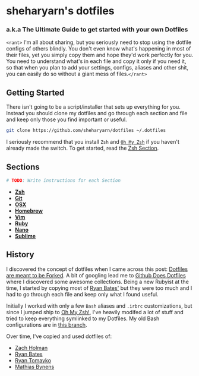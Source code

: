 sheharyarn's dotfiles
=====================

### a.k.a The Ultimate Guide to get started with your own Dotfiles


`<rant>` I'm all about sharing, but you seriously need to stop using the dotfile configs of others blindly. You don't even know what's happening in most of their files, yet you simply copy them and hope they'd work perfectly for you. You need to understand what's in each file and copy it only if you need it, so that when you plan to add your settings, configs, aliases and other shit, you can easily do so without a giant mess of files.`</rant>`



## Getting Started

There isn't going to be a script/installer that sets up everything for you. Instead you should clone my dotfiles and go through each section and file and keep only those you find important or useful.

```bash
git clone https://github.com/sheharyarn/dotfiles ~/.dotfiles
```

I seriously recommend that you install `Zsh` and [`Oh My Zsh`](http://ohmyz.sh) if you haven't already made the switch. To get started, read the [Zsh Section](https://github.com/sheharyarn/dotfiles/tree/master/Zsh).



## Sections

```bash
# TODO: Write instructions for each Section
```

- **[Zsh](https://github.com/sheharyarn/dotfiles/tree/master/Zsh)**
- **[Git](https://github.com/sheharyarn/dotfiles/tree/master/Git)**
- **[OSX](https://github.com/sheharyarn/dotfiles/tree/master/OSX)**
- **[Homebrew](https://github.com/sheharyarn/dotfiles/tree/master/Homebrew)**
- **[Vim](https://github.com/sheharyarn/dotfiles/tree/master/Vim)**
- **[Ruby](https://github.com/sheharyarn/dotfiles/tree/master/Ruby)**
- **[Nano](https://github.com/sheharyarn/dotfiles/tree/master/Nano)**
- **[Sublime](https://github.com/sheharyarn/dotfiles/tree/master/Sublime)**



## History

I discovered the concept of dotfiles when I came across this post: [Dotfiles are meant to be Forked](http://zachholman.com/2010/08/dotfiles-are-meant-to-be-forked/). A bit of googling lead me to [Github Does Dotfiles](http://dotfiles.github.io/) where I discovered some awesome collections. Being a new Rubyist at the time, I started by copying most of [Ryan Bates'](https://github.com/ryanb/dotfiles) but they were too much and I had to go through each file and keep only what I found useful. 

Initially I worked with only a few `Bash` aliases and `.irbrc` customizations, but since I jumped ship to [Oh My Zsh!](http://ohmyz.sh/), I've heavily modifed a lot of stuff and tried to keep everything symlinked to my Dotfiles. My old Bash configurations are in [this branch](https://github.com/sheharyarn/dotfiles/tree/bash).

Over time, I've copied and used dotfiles of:

- [Zach Holman](https://github.com/holman/dotfiles)
- [Ryan Bates](https://github.com/ryanb/dotfiles) 
- [Ryan Tomayko](https://github.com/rtomayko/dotfiles)
- [Mathias Bynens](https://github.com/mathiasbynens/dotfiles)


